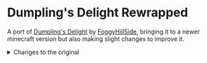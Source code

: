 # Dumpling's Delight Rewrapped
A port of [Dumpling's Delight](https://modrinth.com/mod/dumplings-delight) by [FoggyHillSide](https://modrinth.com/user/FoggyHillside), bringing it to a newer minecraft version but also making slight changes to improve it.

<details>
<summary>Changes to the original</summary>

- toned down wonton food value
- rabbit meat dumpling now takes either rabbit meat or foot instead of both
- crops and dumplings now compostable
- villagers and wandering traders can trade crops and seeds (configurable)
- using 'c' namespace tags
- [Serene Seasons](https://modrinth.com/mod/serene-seasons) support
- config for crops appearing as chest loot
- some advancement adjustments

</details>